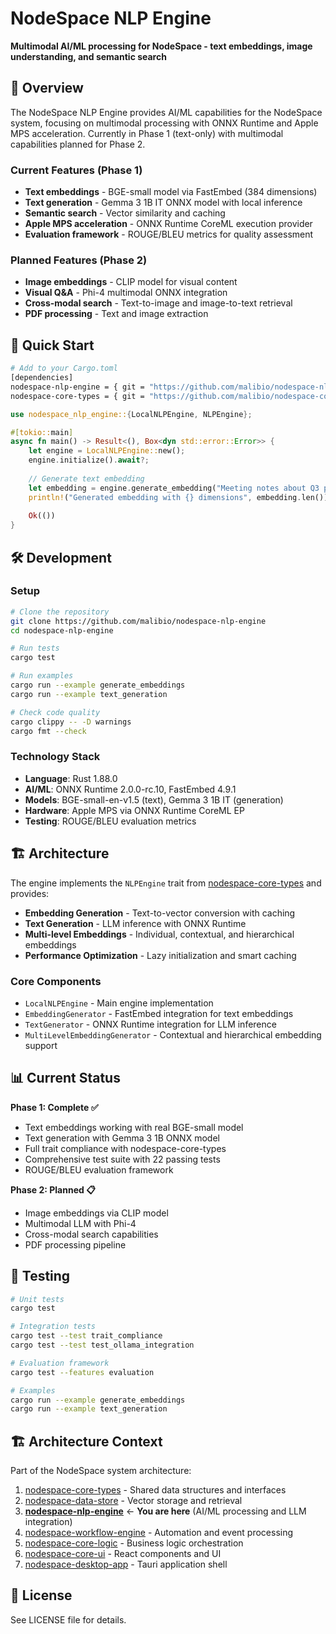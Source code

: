 # NodeSpace NLP Engine

**Multimodal AI/ML processing for NodeSpace - text embeddings, image understanding, and semantic search**

## 🎯 Overview

The NodeSpace NLP Engine provides AI/ML capabilities for the NodeSpace system, focusing on multimodal processing with ONNX Runtime and Apple MPS acceleration. Currently in Phase 1 (text-only) with multimodal capabilities planned for Phase 2.

### Current Features (Phase 1)
- **Text embeddings** - BGE-small model via FastEmbed (384 dimensions)
- **Text generation** - Gemma 3 1B IT ONNX model with local inference
- **Semantic search** - Vector similarity and caching
- **Apple MPS acceleration** - ONNX Runtime CoreML execution provider
- **Evaluation framework** - ROUGE/BLEU metrics for quality assessment

### Planned Features (Phase 2)
- **Image embeddings** - CLIP model for visual content
- **Visual Q&A** - Phi-4 multimodal ONNX integration
- **Cross-modal search** - Text-to-image and image-to-text retrieval
- **PDF processing** - Text and image extraction

## 🚀 Quick Start

```bash
# Add to your Cargo.toml
[dependencies]
nodespace-nlp-engine = { git = "https://github.com/malibio/nodespace-nlp-engine" }
nodespace-core-types = { git = "https://github.com/malibio/nodespace-core-types" }
```

```rust
use nodespace_nlp_engine::{LocalNLPEngine, NLPEngine};

#[tokio::main]
async fn main() -> Result<(), Box<dyn std::error::Error>> {
    let engine = LocalNLPEngine::new();
    engine.initialize().await?;
    
    // Generate text embedding
    let embedding = engine.generate_embedding("Meeting notes about Q3 planning").await?;
    println!("Generated embedding with {} dimensions", embedding.len());
    
    Ok(())
}
```

## 🛠️ Development

### Setup
```bash
# Clone the repository
git clone https://github.com/malibio/nodespace-nlp-engine
cd nodespace-nlp-engine

# Run tests
cargo test

# Run examples
cargo run --example generate_embeddings
cargo run --example text_generation

# Check code quality
cargo clippy -- -D warnings
cargo fmt --check
```

### Technology Stack
- **Language**: Rust 1.88.0
- **AI/ML**: ONNX Runtime 2.0.0-rc.10, FastEmbed 4.9.1
- **Models**: BGE-small-en-v1.5 (text), Gemma 3 1B IT (generation)
- **Hardware**: Apple MPS via ONNX Runtime CoreML EP
- **Testing**: ROUGE/BLEU evaluation metrics

## 🏗️ Architecture

The engine implements the `NLPEngine` trait from [nodespace-core-types](https://github.com/malibio/nodespace-core-types) and provides:

- **Embedding Generation** - Text-to-vector conversion with caching
- **Text Generation** - LLM inference with ONNX Runtime
- **Multi-level Embeddings** - Individual, contextual, and hierarchical embeddings
- **Performance Optimization** - Lazy initialization and smart caching

### Core Components
- `LocalNLPEngine` - Main engine implementation
- `EmbeddingGenerator` - FastEmbed integration for text embeddings
- `TextGenerator` - ONNX Runtime integration for LLM inference
- `MultiLevelEmbeddingGenerator` - Contextual and hierarchical embedding support

## 📊 Current Status

**Phase 1: Complete ✅**
- Text embeddings working with real BGE-small model
- Text generation with Gemma 3 1B ONNX model
- Full trait compliance with nodespace-core-types
- Comprehensive test suite with 22 passing tests
- ROUGE/BLEU evaluation framework

**Phase 2: Planned 📋**
- Image embeddings via CLIP model
- Multimodal LLM with Phi-4
- Cross-modal search capabilities
- PDF processing pipeline

## 🧪 Testing

```bash
# Unit tests
cargo test

# Integration tests
cargo test --test trait_compliance
cargo test --test test_ollama_integration

# Evaluation framework
cargo test --features evaluation

# Examples
cargo run --example generate_embeddings
cargo run --example text_generation
```

## 🏗️ Architecture Context

Part of the NodeSpace system architecture:

1. [nodespace-core-types](https://github.com/malibio/nodespace-core-types) - Shared data structures and interfaces
2. [nodespace-data-store](https://github.com/malibio/nodespace-data-store) - Vector storage and retrieval
3. **[nodespace-nlp-engine](https://github.com/malibio/nodespace-nlp-engine)** ← **You are here** (AI/ML processing and LLM integration)
4. [nodespace-workflow-engine](https://github.com/malibio/nodespace-workflow-engine) - Automation and event processing
5. [nodespace-core-logic](https://github.com/malibio/nodespace-core-logic) - Business logic orchestration
6. [nodespace-core-ui](https://github.com/malibio/nodespace-core-ui) - React components and UI
7. [nodespace-desktop-app](https://github.com/malibio/nodespace-desktop-app) - Tauri application shell

## 📝 License

See LICENSE file for details.